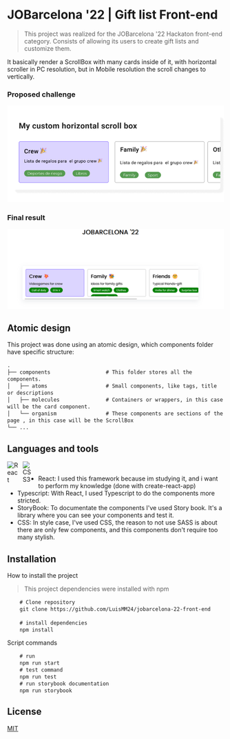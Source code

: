 # JOBarcelona '22 | Gift list Front-end

> This project was realized for the JOBarcelona '22 Hackaton front-end category.
> Consists of allowing its users to create gift lists and customize them.

It basically render a ScrollBox with many cards inside of it, with horizontal scroller in PC resolution, but in Mobile resolution the scroll changes to vertically.

### Proposed challenge

<img src="src/assets/ChallengeCapture.png" alt="Proposed challenge" />

### Final result

<img src="src/assets/FinalResultCapture.png" alt="Proposed challenge" />

## Atomic design

This project was done using an atomic design, which components folder have specific structure:

    .
    ├── components                  # This folder stores all the components.
    │   ├── atoms                   # Small components, like tags, title or descriptions
    │   ├── molecules               # Containers or wrappers, in this case will be the card component.
    │   └── organism                # These components are sections of the page , in this case will be the ScrollBox
    └── ...

## Languages and tools

<div>
<img align="left" alt="React" width="26px" src="https://cdn.jsdelivr.net/gh/devicons/devicon/icons/react/react-original.svg" style="padding-right:10px;" />
<img align="left" alt="CSS3" width="26px" src="https://cdn.jsdelivr.net/gh/devicons/devicon/icons/css3/css3-original.svg" style="padding-right:10px;" />
</div>
<br/>

- React: I used this framework because im studying it, and i want to perform my knowledge (done with create-react-app)
- Typescript: With React, I used Typescript to do the components more stricted.
- StoryBook: To documentate the components I've used Story book. It's a library where you can see your components and test it.
- CSS: In style case, I've used CSS, the reason to not use SASS is about there are only few components, and this components don't require too many stylish.

## Installation

How to install the project

> This project dependencies were installed with npm

```shell
    # Clone repository
    git clone https://github.com/LuisMM24/jobarcelona-22-front-end

    # install dependencies
    npm install
```

Script commands

```shell
    # run
    npm run start
    # test command
    npm run test
    # run storybook documentation
    npm run storybook
```

## License

[MIT](https://opensource.org/licenses/MIT)
